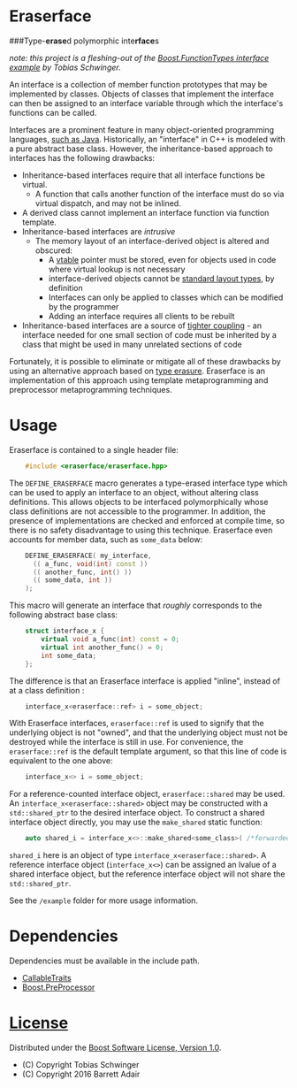 # Eraserface

###Type-**erase**d polymorphic inte**rface**s

*note: this project is a fleshing-out of the [Boost.FunctionTypes interface example](http://www.boost.org/doc/libs/1_61_0/libs/function_types/example/interface.hpp) by Tobias Schwinger.*

An interface is a collection of member function prototypes that may be implemented by classes. Objects of classes that implement the interface can then be assigned to an interface variable through which the interface's functions can be called.

Interfaces are a prominent feature in many object-oriented programming languages, [such as Java](https://en.wikipedia.org/wiki/Interface_(Java)). Historically, an "interface" in C++ is modeled with a pure abstract base class. However, the inheritance-based approach to interfaces has the following drawbacks:

* Inheritance-based interfaces require that all interface functions be virtual.
  * A function that calls another function of the interface must do so via virtual dispatch, and may not be inlined.
* A derived class cannot implement an interface function via function template.
* Inheritance-based interfaces are *intrusive*
  * The memory layout of an interface-derived object is altered and obscured:
    * A [vtable](https://en.wikipedia.org/wiki/Virtual_method_table) pointer must be stored, even for objects used in code where virtual lookup is not necessary
    * interface-derived objects cannot be [standard layout types](http://en.cppreference.com/w/cpp/concept/StandardLayoutType), by definition
    * Interfaces can only be applied to classes which can be modified by the programmer
    * Adding an interface requires all clients to be rebuilt
* Inheritance-based interfaces are a source of [tighter coupling](https://en.wikipedia.org/wiki/Coupling_%28computer_programming%29) - an interface needed for one small section of code must be inherited by a class that might be used in many unrelated sections of code

Fortunately, it is possible to eliminate or mitigate all of these drawbacks by using an alternative approach based on [type erasure](http://stackoverflow.com/questions/5450159/type-erasure-techniques). Eraserface is an implementation of this approach using template metaprogramming and preprocessor metaprogramming techniques.

# Usage

Eraserface is contained to a single header file:

```cpp
    #include <eraserface/eraserface.hpp>
```

The `DEFINE_ERASERFACE` macro generates a type-erased interface type which can be used to apply an interface to an object, without altering class definitions. This allows objects to be interfaced polymorphically whose class definitions are not accessible to the programmer. In addition, the presence of implementations are checked and enforced at compile time, so there is no safety disadvantage to using this technique. Eraserface even accounts for member data, such as `some_data` below:

```cpp
    DEFINE_ERASERFACE( my_interface,
      (( a_func, void(int) const ))
      (( another_func, int() ))
      (( some_data, int ))
    );
```

This macro will generate an interface that *roughly* corresponds to the following abstract base class:

```cpp
    struct interface_x {
        virtual void a_func(int) const = 0;
        virtual int another_func() = 0;
        int some_data;
    };
```

The difference is that an Eraserface interface is applied "inline", instead of at a class definition :

```cpp
    interface_x<eraserface::ref> i = some_object;
```

With Eraserface interfaces, `eraserface::ref` is used to signify that the underlying object is not "owned", and that the underlying object must not be destroyed while the interface is still in use. For convenience, the `eraserface::ref` is the default template argument, so that this line of code is equivalent to the one above:

```cpp
    interface_x<> i = some_object;
```

For a reference-counted interface object, `eraserface::shared` may be used. An `interface_x<eraserface::shared>` object may be constructed with a `std::shared_ptr` to the desired interface object. To construct a shared interface object directly, you may use the `make_shared` static function:

```cpp
    auto shared_i = interface_x<>::make_shared<some_class>( /*forwarded constructor arguments*/ );
```

`shared_i` here is an object of type `interface_x<eraserface::shared>`. A reference interface object (`interface_x<>`) can be assigned an lvalue of a shared interface object, but the reference interface object will not share the `std::shared_ptr`.

See the `/example` folder for more usage information.

# Dependencies

Dependencies must be available in the include path.

* [CallableTraits](https://github.com/badair/callable_traits)
* [Boost.PreProcessor](http://www.boost.org/doc/libs/1_61_0/libs/preprocessor/doc/index.html)

# [License](LICENSE.md)
Distributed under the [Boost Software License, Version 1.0](http://boost.org/LICENSE_1_0.txt).

* (C) Copyright Tobias Schwinger
* (C) Copyright 2016 Barrett Adair
